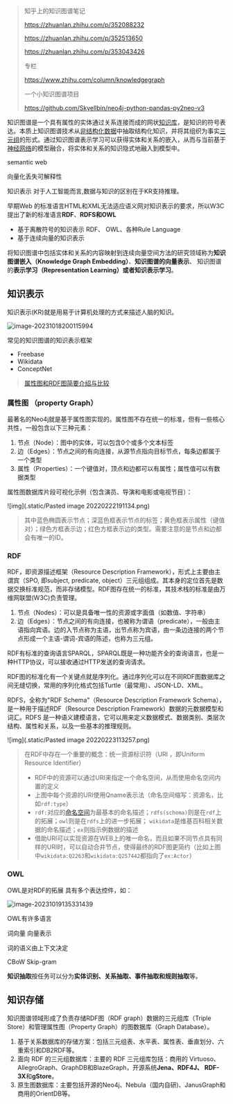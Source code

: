 > 知乎上的知识图谱笔记
>
> https://zhuanlan.zhihu.com/p/352088232
>
> https://zhuanlan.zhihu.com/p/352513650
>
> https://zhuanlan.zhihu.com/p/353043426
>
> 专栏
>
> https://www.zhihu.com/column/knowledgegraph
>
> 一个小知识图谱项目
>
> https://github.com/Skyellbin/neo4j-python-pandas-py2neo-v3
>
> 

知识图谱是一个具有属性的实体通过关系连接而成的网状[知识库](https://www.zhihu.com/search?q=知识库&search_source=Entity&hybrid_search_source=Entity&hybrid_search_extra={"sourceType"%3A"answer"%2C"sourceId"%3A1758435012})，是知识的符号表达。本质上知识图谱技术从[非结构化数据](https://www.zhihu.com/search?q=非结构化数据&search_source=Entity&hybrid_search_source=Entity&hybrid_search_extra={"sourceType"%3A"answer"%2C"sourceId"%3A1758435012})中抽取结构化知识，并将其组织为事实[三元组](https://www.zhihu.com/search?q=三元组&search_source=Entity&hybrid_search_source=Entity&hybrid_search_extra={"sourceType"%3A"answer"%2C"sourceId"%3A1758435012})的形式。通过知识图谱表示学习可以获得实体和关系的嵌入，从而与当前基于[神经网络](https://www.zhihu.com/search?q=神经网络&search_source=Entity&hybrid_search_source=Entity&hybrid_search_extra={"sourceType"%3A"answer"%2C"sourceId"%3A1758435012})的模型融合，将实体和关系的知识隐式地融入到模型中。

semantic web

向量化丢失可解释性

知识表示 对于人工智能而言,数据与知识的区别在于KR支持推理。



早期Web 的标准语言HTML和XML无法适应语义网对知识表示的要求，所以W3C 提出了新的标准语言**RDF**、**RDFS和OWL**

- 基于离散符号的知识表示 RDF、 OWL、各种Rule Language
- 基于连续向量的知识表示

将知识图谱中包括实体和关系的内容映射到连续向量空间方法的研究领域称为**知识图谱嵌入（Knowledge Graph Embedding）**、**知识图谱的向量表示**、 知识图谱的**表示学习（Representation Learning）**或者**知识表示学习**。

## 知识表示

知识表示(KR)就是用易于计算机处理的方式来描述人脑的知识。

![image-20231018200115994](.static/image-20231018200115994.png)



常见的知识图谱的知识表示框架

- Freebase
- Wikidata
- ConceptNet

> [属性图和RDF图简要介绍与比较](https://zhuanlan.zhihu.com/p/260430189) 



### 属性图 （property Graph）

最著名的Neo4j就是基于属性图实现的。属性图不存在统一的标准，但有一些核心共性，一般包含以下三种元素：

1. 节点（Node）：图中的实体，可以包含0个或多个文本标签
2. 边（Edges）：节点之间的有向连接，从源节点指向目标节点，每条边都属于一个类型
3. 属性（Properties）：一个键值对，顶点和边都可以有属性；属性值可以有数据类型

属性图数据库片段可视化示例（包含演员、导演和电影或电视节目）：

![img](.static/Pasted image 20220222191134.png)

> 其中蓝色椭圆表示节点；深蓝色框表示节点的标签；黄色框表示属性（键值对）；绿色方框表示边；红色方框表示边的类型。需要注意的是节点和边都会有唯一的ID。



### RDF

RDF，即资源描述框架（Resource Description Framework），形式上主要由主谓宾（SPO, 即subject, predicate, object）三元组组成。其本身的定位首先是数据交换标准规范，而非存储模型。RDF图存在统一的标准，其技术栈的标准是由万维网联盟(W3C)负责管理。

1. 节点（Nodes）：可以是具备唯一性的资源或字面值（如数值、字符串）
2. 边（Edges）：节点之间的有向连接，也被称为谓语（predicate），一般由主语指向宾语。边的入节点称为主语，出节点称为宾语，由一条边连接的两个节点形成一个主语-谓词-宾语的陈述，也称为三元组。

RDF有标准的查询语言SPARQL，SPARQL既是一种功能齐全的查询语言，也是一种HTTP协议，可以接收通过HTTP发送的查询请求。

RDF图的标准化有一个关键点就是序列化。通过序列化可以在不同RDF图数据库之间无缝切换，常用的序列化格式包括Turtle（最常用）、JSON-LD、XML。

RDFS，全称为"RDF Schema"（Resource Description Framework Schema），是一种用于描述RDF（Resource Description Framework）数据的元数据模型和词汇。RDFS 是一种语义建模语言，它可以用来定义数据模式、数据类别、类层次结构、属性和关系，以及一些基本的推理规则。



![img](.static/Pasted image 20220223113257.png)

> 在RDF中存在一个重要的概念：统一资源标识符（URI ，即Uniform Resource Identifier）
>
> - RDF中的资源可以通过URI来指定一个命名空间，从而使用命名空间内置的定义
> - 上图中每个资源的URI使用Qname表示法（命名空间缩写：资源名，比如`rdf:type`）
> - `rdf:`对应的[命名空间](http://w3.org/1999/02/22-rdf-syntax-ns#)为最基本的命名描述；`rdfs(schema)`则是在`rdf`上的拓展；`owl`则是在`rdfs`上的进一步拓展； `wikidata`是维基百科相关数据的命名描述；`ex`则指示例数据的描述
> - 借助URI可以实现资源在WEB上的唯一命名，而且如果不同节点具有同样的URI时，可以自动合并节点，使得最终的RDF图更简约（比如上图中`wikidata:Q2263`和`wikidata:Q257442`都指向了`ex:Actor`）

### OWL

OWL是对RDF的拓展 具有多个表达控件，如：

![image-20231019135331439](.static/image-20231019135331439.png)

OWL有许多语言





词向量  向量表示 

词的语义由上下文决定

CBoW Skip-gram





**知识抽取**按任务可以分为**实体识别、关系抽取、事件抽取和规则抽取**等。

## 知识存储

知识图谱领域形成了负责存储RDF图（RDF graph）数据的三元组库（Triple Store）和管理属性图（Property Graph）的图数据库（Graph Database）。

1. 基于关系数据库的存储方案：包括三元组表、水平表、属性表、垂直划分、六重索引和DB2RDF等。
2. 面向 RDF 的三元组数据库：主要的 RDF 三元组库包括：商用的 Virtuoso、AllegroGraph、GraphDB和BlazeGraph，开源系统**Jena、RDF4J、 RDF-3X**和**gStore**。
3. 原生图数据库：主要包括开源的Neo4j、Nebula（国内自研)、JanusGraph和商用的OrientDB等。

